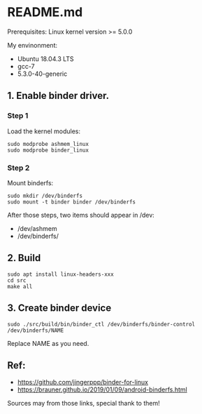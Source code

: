 # README.md

Prerequisites: Linux kernel version >= 5.0.0

My envinonment: 

* Ubuntu 18.04.3 LTS
* gcc-7
* 5.3.0-40-generic

## 1. Enable binder driver.

### Step 1

Load the kernel modules:

```
sudo modprobe ashmem_linux
sudo modprobe binder_linux
```

### Step 2

Mount binderfs:

```
sudo mkdir /dev/binderfs
sudo mount -t binder binder /dev/binderfs
```

After those steps, two items should appear in /dev:

* /dev/ashmem
* /dev/binderfs/

## 2. Build

```
sudo apt install linux-headers-xxx
cd src
make all
```

## 3. Create binder device

```
sudo ./src/build/bin/binder_ctl /dev/binderfs/binder-control /dev/binderfs/NAME
```

Replace NAME as you need.

## Ref:

* https://github.com/jingerppp/binder-for-linux
* https://brauner.github.io/2019/01/09/android-binderfs.html

Sources may from those links, special thank to them!  

